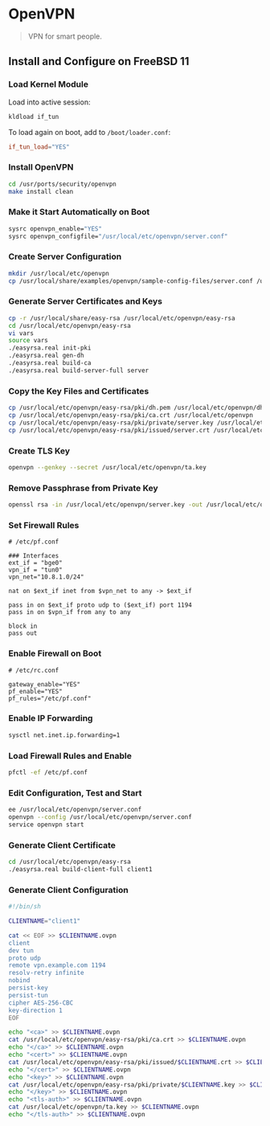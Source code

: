 # OpenVPN

> VPN for smart people.

## Install and Configure on FreeBSD 11

### Load Kernel Module

Load into active session:
```bash
kldload if_tun
```

To load again on boot, add to `/boot/loader.conf`:
```conf
if_tun_load="YES"
```

### Install OpenVPN

```bash
cd /usr/ports/security/openvpn
make install clean
```

### Make it Start Automatically on Boot

```bash
sysrc openvpn_enable="YES"
sysrc openvpn_configfile="/usr/local/etc/openvpn/server.conf"
```

### Create Server Configuration

```bash
mkdir /usr/local/etc/openvpn
cp /usr/local/share/examples/openvpn/sample-config-files/server.conf /usr/local/etc/openvpn/server.conf
```

### Generate Server Certificates and Keys

```bash
cp -r /usr/local/share/easy-rsa /usr/local/etc/openvpn/easy-rsa
cd /usr/local/etc/openvpn/easy-rsa
vi vars
source vars
./easyrsa.real init-pki
./easyrsa.real gen-dh
./easyrsa.real build-ca
./easyrsa.real build-server-full server
```

### Copy the Key Files and Certificates

```bash
cp /usr/local/etc/openvpn/easy-rsa/pki/dh.pem /usr/local/etc/openvpn/dh2048.pem
cp /usr/local/etc/openvpn/easy-rsa/pki/ca.crt /usr/local/etc/openvpn
cp /usr/local/etc/openvpn/easy-rsa/pki/private/server.key /usr/local/etc/openvpn
cp /usr/local/etc/openvpn/easy-rsa/pki/issued/server.crt /usr/local/etc/openvpn
```

### Create TLS Key

```bash
openvpn --genkey --secret /usr/local/etc/openvpn/ta.key
```

### Remove Passphrase from Private Key

```bash
openssl rsa -in /usr/local/etc/openvpn/server.key -out /usr/local/etc/openvpn/server.key
```

### Set Firewall Rules

```
# /etc/pf.conf

### Interfaces
ext_if = "bge0"
vpn_if = "tun0"
vpn_net="10.8.1.0/24"

nat on $ext_if inet from $vpn_net to any -> $ext_if

pass in on $ext_if proto udp to ($ext_if) port 1194
pass in on $vpn_if from any to any

block in
pass out
```

### Enable Firewall on Boot

```
# /etc/rc.conf

gateway_enable="YES"
pf_enable="YES"
pf_rules="/etc/pf.conf"
```

### Enable IP Forwarding

``` bash
sysctl net.inet.ip.forwarding=1
```

### Load Firewall Rules and Enable

```bash
pfctl -ef /etc/pf.conf
```

### Edit Configuration, Test and Start

```bash
ee /usr/local/etc/openvpn/server.conf
openvpn --config /usr/local/etc/openvpn/server.conf
service openvpn start
```

### Generate Client Certificate

```bash
cd /usr/local/etc/openvpn/easy-rsa
./easyrsa.real build-client-full client1
```

### Generate Client Configuration

```bash
#!/bin/sh

CLIENTNAME="client1"

cat << EOF >> $CLIENTNAME.ovpn
client
dev tun
proto udp
remote vpn.example.com 1194
resolv-retry infinite
nobind
persist-key
persist-tun
cipher AES-256-CBC
key-direction 1
EOF

echo "<ca>" >> $CLIENTNAME.ovpn
cat /usr/local/etc/openvpn/easy-rsa/pki/ca.crt >> $CLIENTNAME.ovpn
echo "</ca>" >> $CLIENTNAME.ovpn
echo "<cert>" >> $CLIENTNAME.ovpn
cat /usr/local/etc/openvpn/easy-rsa/pki/issued/$CLIENTNAME.crt >> $CLIENTNAME.ovpn
echo "</cert>" >> $CLIENTNAME.ovpn
echo "<key>" >> $CLIENTNAME.ovpn
cat /usr/local/etc/openvpn/easy-rsa/pki/private/$CLIENTNAME.key >> $CLIENTNAME.ovpn
echo "</key>" >> $CLIENTNAME.ovpn
echo "<tls-auth>" >> $CLIENTNAME.ovpn
cat /usr/local/etc/openvpn/ta.key >> $CLIENTNAME.ovpn
echo "</tls-auth>" >> $CLIENTNAME.ovpn
```
